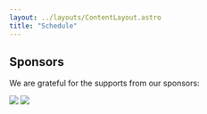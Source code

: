 ```yaml
---
layout: ../layouts/ContentLayout.astro
title: "Schedule"
---
```


## Sponsors

We are grateful for the supports from our sponsors:

<div class='w-full sm:flex sm:space-x-0 sm:space-y-12 md:flex-row md:space-x-28 md:space-y-0'>
  <img src='/images/deepmind.png' class='mx-auto w-1/2' />
  <img
    src='/images/basis-logo.svg'
    class='mx-auto w-1/3 dark:contrast-0 dark:grayscale dark:invert'
  />
</div>
